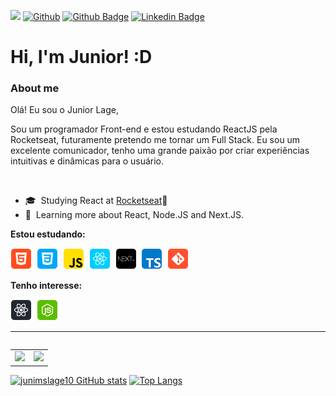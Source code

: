 ![](https://visitor-badge.laobi.icu/badge?page_id=junimslage10.junimslage10)
[![Github](https://img.shields.io/github/followers/junimslage10?label=Follow&style=social)](https://github.com/junimslage10)
[![Github Badge](https://img.shields.io/badge/-Github-000?style=flat-square&logo=Github&logoColor=white&link=https://github.com/fagnerpsantos)](https://github.com/junimslage10)
[![Linkedin Badge](https://img.shields.io/badge/-LinkedIn-blue?style=flat-square&logo=Linkedin&logoColor=white&link=https://www.linkedin.com/in/fagnerpsantos/)](https://www.linkedin.com/in/juniorlagewebdesign/)
<!-- Apresentação -->
# Hi, I'm Junior! :D

### About me

Olá! Eu sou o Junior Lage,
<p>Sou um programador Front-end e estou estudando ReactJS pela Rocketseat, futuramente pretendo me tornar um Full Stack.
Eu sou um excelente comunicador, tenho uma grande paixão por criar experiências intuitivas e dinâmicas para o usuário.<p>
</br>
<ul>
    <li>
        <g-emoji class="g-emoji" alias="mortar_board"
            fallback-src="https://github.githubassets.com/images/icons/emoji/unicode/1f393.png">🎓</g-emoji>
        &nbsp;Studying React at <a href="https://rocketseat.com.br/">Rocketseat</a>🚀
    </li>
    <li>
        <g-emoji class="g-emoji" alias="blue_book"
            fallback-src="https://github.githubassets.com/images/icons/emoji/unicode/1f4d8.png">📘</g-emoji>&nbsp;
        Learning more about React, Node.JS and Next.JS.
    </li>
    </ul>
<p>

**Estou estudando:**

<p align="left">
  <!-- HTML Icon -->
  <img src="/icons-readme/html.png">&nbsp;
  <!-- CSS Icon -->
  <img src="/icons-readme/css.png">&nbsp;
  <!-- JS Icon -->
  <img src="/icons-readme/js.png">&nbsp;
  <!-- React Icon -->
  <img src="/icons-readme/react.png">&nbsp;
  <!-- NextJS Icon -->
  <img src="/icons-readme/nextJS.png">&nbsp;
  <!-- TS Icon -->
  <img src="/icons-readme/ts.png">&nbsp;
  <!-- Git Icon -->
  <img src="/icons-readme/git.png">&nbsp;
</p>

**Tenho interesse:**

<p align="left">
  <!-- RN Icon -->
  <img src="/icons-readme/rn.png">&nbsp;
  <!-- NodeJS Icon -->
  <img src="/icons-readme/nodejs.png">&nbsp;
</p>

<!-- Dinamics datas-->

---

<table align='left'>
  <row>
    <td>
     <!-- Card -->
      <img height='172' src='https://github-readme-stats.vercel.app/api?username=junimslage10&show_icons=true&theme=cobalt'>
    </td>
    <td>
      <img height='172' src='https://github-readme-stats.vercel.app/api/top-langs/?username=junimslage10&layout=compact&show_icons=true&theme=cobalt'>
    </td>
  </row>
</table>

[![junimslage10 GitHub stats](https://github-readme-stats.vercel.app/api?username=junimslage10&show_icons=true&theme=cobalt)](https://github.com/junimslage10/github-readme-stats)
[![Top Langs](https://github-readme-stats.vercel.app/api/top-langs/?username=junimslage10&layout=compact&show_icons=true&theme=cobalt)](https://github.com/junimslage10/github-readme-stats)
